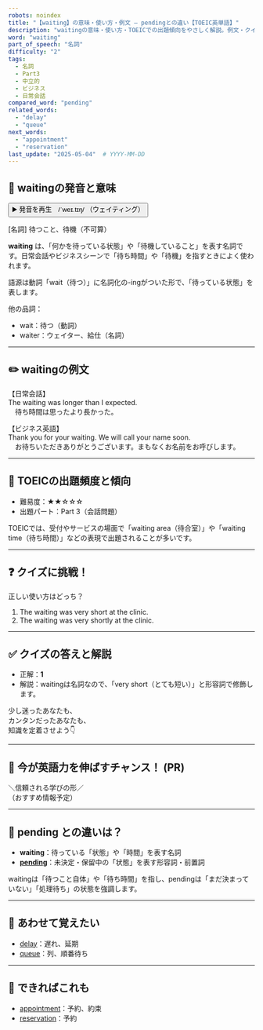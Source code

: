 ```yaml
---
robots: noindex
title: "【waiting】の意味・使い方・例文 ― pendingとの違い【TOEIC英単語】"
description: "waitingの意味・使い方・TOEICでの出題傾向をやさしく解説。例文・クイズ付きでpendingとの違いもわかりやすく学べます。"
word: "waiting"
part_of_speech: "名詞"
difficulty: "2"
tags:
  - 名詞
  - Part3
  - 中立的
  - ビジネス
  - 日常会話
compared_word: "pending"
related_words:
  - "delay"
  - "queue"
next_words:
  - "appointment"
  - "reservation"
last_update: "2025-05-04"  # YYYY-MM-DD
---
```


## 🔰 waitingの発音と意味

<button class="play-audio" onclick="playTTS('waiting')">
  <span class="play-audio-main">
    ▶️ 発音を再生　/ˈweɪ.tɪŋ/
  </span>
  <span class="play-audio-sub">
    （ウェイティング）
  </span>
</button>

[名詞] 待つこと、待機（不可算）

**waiting** は、「何かを待っている状態」や「待機していること」を表す名詞です。日常会話やビジネスシーンで「待ち時間」や「待機」を指すときによく使われます。

語源は動詞「wait（待つ）」に名詞化の-ingがついた形で、「待っている状態」を表します。

他の品詞：  
- wait：待つ（動詞）
- waiter：ウェイター、給仕（名詞）

---

## ✏️ waitingの例文

【日常会話】  
The waiting was longer than I expected.  
　待ち時間は思ったより長かった。

【ビジネス英語】  
Thank you for your waiting. We will call your name soon.  
　お待ちいただきありがとうございます。まもなくお名前をお呼びします。

---

## 🎯 TOEICの出題頻度と傾向

- 難易度：★★☆☆☆
- 出題パート：Part 3（会話問題）

TOEICでは、受付やサービスの場面で「waiting area（待合室）」や「waiting time（待ち時間）」などの表現で出題されることが多いです。

---

## ❓ クイズに挑戦！

正しい使い方はどっち？

1. The waiting was very short at the clinic.  
2. The waiting was very shortly at the clinic.

---

## ✅ クイズの答えと解説

- 正解：**1**
- 解説：waitingは名詞なので、「very short（とても短い）」と形容詞で修飾します。

少し迷ったあなたも、  
カンタンだったあなたも、  
知識を定着させよう👇️

---

## 🚀 今が英語力を伸ばすチャンス！ (PR)

<div class="info-center">
＼信頼される学びの形／<br>  
（おすすめ情報予定）
</div>

---

## 🤔  pending との違いは？

- **waiting**：待っている「状態」や「時間」を表す名詞
- **[pending](/word/pending/)**：未決定・保留中の「状態」を表す形容詞・前置詞

waitingは「待つこと自体」や「待ち時間」を指し、pendingは「まだ決まっていない」「処理待ち」の状態を強調します。

---

## 🧩 あわせて覚えたい

- [delay](/word/delay/)：遅れ、延期
- [queue](/word/queue/)：列、順番待ち

---

## 📖 できればこれも

- [appointment](/word/appointment/)：予約、約束
- [reservation](/word/reservation/)：予約

<!-- cvid: aid10_bid44 -->

